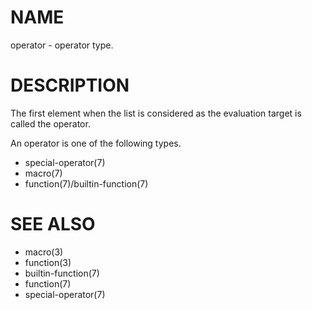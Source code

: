 # NAME
operator - operator type.

# DESCRIPTION
The first element when the list is considered as the evaluation target is called the operator.

An operator is one of the following types.

- special-operator(7)
- macro(7)
- function(7)/builtin-function(7)

# SEE ALSO
- macro(3)
- function(3)
- builtin-function(7)
- function(7)
- special-operator(7)
